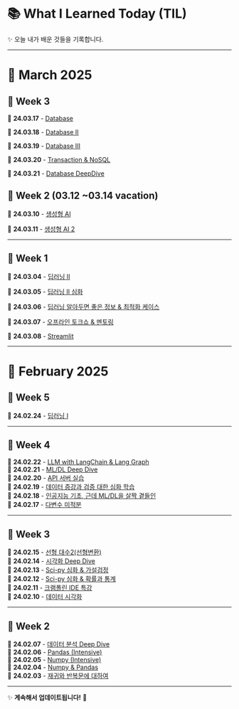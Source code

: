 # 📚 What I Learned Today (TIL)

✨ 오늘 내가 배운 것들을 기록합니다.

---

# 📅 **March 2025**  

## 📌 Week 3

📅 **24.03.17** - [ Database ](https://github.com/100-hours-a-week/khloe-til/blob/main/MAR/2025-03-17.md)

📅 **24.03.18** - [ Database II ](https://github.com/100-hours-a-week/khloe-til/blob/main/MAR/2025-03-18.md)

📅 **24.03.19** - [ Database III ](https://github.com/100-hours-a-week/khloe-til/blob/main/MAR/2025-03-19.md)

📅 **24.03.20** - [ Transaction & NoSQL ](https://github.com/100-hours-a-week/khloe-til/blob/main/MAR/2025-03-20.md)

📅 **24.03.21** - [ Database DeepDive ](https://github.com/100-hours-a-week/khloe-til/blob/main/MAR/2025-03-21.md)

## 📌 Week 2 (03.12 ~03.14 vacation)

📅 **24.03.10** - [ 생성형 AI ](https://github.com/100-hours-a-week/khloe-til/blob/main/MAR/2025-03-10.md)

 📅 **24.03.11** - [ 생성형 AI 2 ](https://github.com/100-hours-a-week/khloe-til/blob/main/MAR/2025-03-11.md)

---
## 📌 Week 1  

📅 **24.03.04** - [ 딥러닝 II ](https://github.com/100-hours-a-week/khloe-til/blob/main/MAR/2025-03-04.md)

📅 **24.03.05** - [ 딥러닝 II 심화 ](https://github.com/100-hours-a-week/khloe-til/blob/main/MAR/2025-03-05.md)

📅 **24.03.06** - [ 딥러닝 알아두면 좋은 정보 & 최적화 케이스 ](https://github.com/100-hours-a-week/khloe-til/blob/main/MAR/2025-03-06.md)

📅 **24.03.07** - [ 오프라인 토크쇼 & 멘토링  ](https://github.com/100-hours-a-week/khloe-til/blob/main/MAR/2025-03-07.md)

📅 **24.03.08** - [ Streamlit ](https://github.com/100-hours-a-week/khloe-til/blob/main/MAR/2025-03-08.md)

---

# 📅 **February 2025**  

## 📌 Week 5  

📅 **24.02.24** - [딥러닝 I](https://github.com/100-hours-a-week/khloe-til/blob/main/FEB/2025-02-24.md)  

---

## 📌 Week 4  

📅 **24.02.22** - [ LLM with LangChain & Lang Graph ](https://github.com/100-hours-a-week/khloe-til/blob/main/FEB/2025-02-22.md)  
📅 **24.02.21** - [ ML/DL Deep Dive ](https://github.com/100-hours-a-week/khloe-til/blob/main/FEB/2025-02-21.md)  
📅 **24.02.20** - [ API 서버 실습 ](https://github.com/100-hours-a-week/khloe-til/blob/main/FEB/2025-02-20.md)  
📅 **24.02.19** - [ 데이터 증강과 검증 대한 심화 학습 ](https://github.com/100-hours-a-week/khloe-til/blob/main/FEB/2025-02-19.md)  
📅 **24.02.18** - [ 인공지능 기초, 근데 ML/DL을 살짝 곁들인 ](https://github.com/100-hours-a-week/khloe-til/blob/main/FEB/2025-02-18.md)  
📅 **24.02.17** - [ 다변수 미적분 ](https://github.com/100-hours-a-week/khloe-til/blob/main/FEB/2025-02-17.md)  

---

## 📌 Week 3  

📅 **24.02.15** - [선형 대수2(선형변환)](https://github.com/100-hours-a-week/khloe-til/blob/main/FEB/2025-02-15.md)  
📅 **24.02.14** - [시각화 Deep Dive](https://github.com/100-hours-a-week/khloe-til/blob/main/FEB/2025-02-14.md)  
📅 **24.02.13** - [Sci-py 심화 & 가설검정](https://github.com/100-hours-a-week/khloe-til/blob/main/FEB/2025-02-13.md)  
📅 **24.02.12** - [Sci-py 심화 & 확률과 통계](https://github.com/100-hours-a-week/khloe-til/blob/main/FEB/2025-02-12.md)  
📅 **24.02.11** - [크램폴린 IDE 특강](https://github.com/100-hours-a-week/khloe-til/blob/main/FEB/2025-02-11.md)  
📅 **24.02.10** - [데이터 시각화](https://github.com/100-hours-a-week/khloe-til/blob/main/FEB/2025-02-10.md)  

---

## 📌 Week 2  

📅 **24.02.07** - [데이터 분석 Deep Dive](https://github.com/100-hours-a-week/khloe-til/blob/main/FEB/2025-02-07.md)  
📅 **24.02.06** - [Pandas (Intensive)](https://github.com/100-hours-a-week/khloe-til/blob/main/FEB/2025-02-06.md)  
📅 **24.02.05** - [Numpy (Intensive)](https://github.com/100-hours-a-week/khloe-til/blob/main/FEB/2025-02-05.md)  
📅 **24.02.04** - [ Numpy & Pandas ](https://github.com/100-hours-a-week/khloe-til/blob/main/FEB/2025-02-04.md)  
📅 **24.02.03** - [재귀와 반복문에 대하여](https://github.com/100-hours-a-week/khloe-til/blob/main/FEB/2025-02-03.md)  

---

✨ **계속해서 업데이트됩니다!** 🚀  
